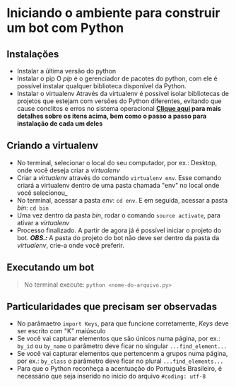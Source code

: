 # Iniciando o ambiente para construir um bot com Python

## Instalações
* Instalar a última versão do python
* Instalar o pip
    O _pip_ é o gerenciador de pacotes do python, com ele é possível instalar qualquer biblioteca disponível da Python.
* Instalar o virtualenv
    Através da virtualenv é possível isolar bibliotecas de projetos que estejam com versões do Python diferentes, evitando que cause conclitos e erros no sistema operacional
**[Clique aqui](http://blog.abraseucodigo.com.br/virtualenv-pip-pra-que-servem.html) para mais detalhes sobre os itens acima, bem como o passo a passo para instalação de cada um deles**

## Criando a virtualenv
* No terminal, selecionar o local do seu computador, por ex.: Desktop, onde você deseja criar a _virtualenv_
* Criar a _virtualenv_ através do comando `virtualenv env`. Esse comando criará a virtualenv dentro de uma pasta chamada "env" no local onde você selecionou_
* No terminal, acessar a pasta _env_: `cd env`. E em seguida, acessar a pasta _bin_: `cd bin`
* Uma vez dentro da pasta _bin_, rodar o comando `source activate`, para ativar a _virtualenv_
* Processo finalizado. A partir de agora já é possível iniciar o projeto do bot.
**_OBS.:_** A pasta do projeto do bot não deve ser dentro da pasta da _virtualenv_, crie-a onde você preferir.

## Executando um bot
>No terminal execute: `python <nome-do-arquivo.py>`

## Particularidades que precisam ser observadas
* No parâmaetro `import Keys`, para que funcione corretamente, _Keys_ deve ser escrito com "K" maiúsculo
* Se você vai capturar elementos que são únicos numa página, por ex.: `by_id` ou `by_name` o parâmetro deve ficar no singular `...find_element...`
* Se você vai capturar elementos que pertencenm a grupos numa página, por ex.: `by_class` o parâmetro deve ficar no plural `...find_elements...`
* Para que o Python reconheça a acentuação do Português Brasileiro, é necessário que seja inserido no início do arquivo `#coding: utf-8`

